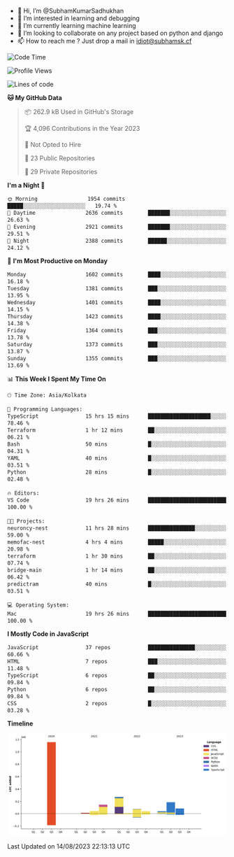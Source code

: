 - 👋 Hi, I’m @SubhamKumarSadhukhan
- 👀 I’m interested in learning and debugging
- 🌱 I’m currently learning machine learning
- 💞️ I’m looking to collaborate on any project based on python and django
- 📫 How to reach me ?
      Just drop a mail in idiot@subhamsk.cf

<!---
SubhamKumarSadhukhan/SubhamKumarSadhukhan is a ✨ special ✨ repository because its `README.md` (this file) appears on your GitHub profile.
You can click the Preview link to take a look at your changes.
--->


<!--START_SECTION:waka-->
![Code Time](http://img.shields.io/badge/Code%20Time-1%2C443%20hrs%2030%20mins-blue)

![Profile Views](http://img.shields.io/badge/Profile%20Views-10-blue)

![Lines of code](https://img.shields.io/badge/From%20Hello%20World%20I%27ve%20Written-2.0%20million%20lines%20of%20code-blue)

**🐱 My GitHub Data** 

> 📦 262.9 kB Used in GitHub's Storage 
 > 
> 🏆 4,096 Contributions in the Year 2023
 > 
> 🚫 Not Opted to Hire
 > 
> 📜 23 Public Repositories 
 > 
> 🔑 29 Private Repositories 
 > 
**I'm a Night 🦉** 

```text
🌞 Morning                1954 commits        █████░░░░░░░░░░░░░░░░░░░░   19.74 % 
🌆 Daytime                2636 commits        ███████░░░░░░░░░░░░░░░░░░   26.63 % 
🌃 Evening                2921 commits        ███████░░░░░░░░░░░░░░░░░░   29.51 % 
🌙 Night                  2388 commits        ██████░░░░░░░░░░░░░░░░░░░   24.12 % 
```
📅 **I'm Most Productive on Monday** 

```text
Monday                   1602 commits        ████░░░░░░░░░░░░░░░░░░░░░   16.18 % 
Tuesday                  1381 commits        ███░░░░░░░░░░░░░░░░░░░░░░   13.95 % 
Wednesday                1401 commits        ████░░░░░░░░░░░░░░░░░░░░░   14.15 % 
Thursday                 1423 commits        ████░░░░░░░░░░░░░░░░░░░░░   14.38 % 
Friday                   1364 commits        ███░░░░░░░░░░░░░░░░░░░░░░   13.78 % 
Saturday                 1373 commits        ███░░░░░░░░░░░░░░░░░░░░░░   13.87 % 
Sunday                   1355 commits        ███░░░░░░░░░░░░░░░░░░░░░░   13.69 % 
```


📊 **This Week I Spent My Time On** 

```text
🕑︎ Time Zone: Asia/Kolkata

💬 Programming Languages: 
TypeScript               15 hrs 15 mins      ████████████████████░░░░░   78.46 % 
Terraform                1 hr 12 mins        ██░░░░░░░░░░░░░░░░░░░░░░░   06.21 % 
Bash                     50 mins             █░░░░░░░░░░░░░░░░░░░░░░░░   04.31 % 
YAML                     40 mins             █░░░░░░░░░░░░░░░░░░░░░░░░   03.51 % 
Python                   28 mins             █░░░░░░░░░░░░░░░░░░░░░░░░   02.48 % 

🔥 Editors: 
VS Code                  19 hrs 26 mins      █████████████████████████   100.00 % 

🐱‍💻 Projects: 
neuroncy-nest            11 hrs 28 mins      ███████████████░░░░░░░░░░   59.00 % 
memofac-nest             4 hrs 4 mins        █████░░░░░░░░░░░░░░░░░░░░   20.98 % 
terraform                1 hr 30 mins        ██░░░░░░░░░░░░░░░░░░░░░░░   07.74 % 
bridge-main              1 hr 14 mins        ██░░░░░░░░░░░░░░░░░░░░░░░   06.42 % 
predictram               40 mins             █░░░░░░░░░░░░░░░░░░░░░░░░   03.51 % 

💻 Operating System: 
Mac                      19 hrs 26 mins      █████████████████████████   100.00 % 
```

**I Mostly Code in JavaScript** 

```text
JavaScript               37 repos            ███████████████░░░░░░░░░░   60.66 % 
HTML                     7 repos             ███░░░░░░░░░░░░░░░░░░░░░░   11.48 % 
TypeScript               6 repos             ██░░░░░░░░░░░░░░░░░░░░░░░   09.84 % 
Python                   6 repos             ██░░░░░░░░░░░░░░░░░░░░░░░   09.84 % 
CSS                      2 repos             █░░░░░░░░░░░░░░░░░░░░░░░░   03.28 % 
```



**Timeline**

![Lines of Code chart](https://raw.githubusercontent.com/SubhamKumarSadhukhan/SubhamKumarSadhukhan/main/assets/bar_graph.png)


 Last Updated on 14/08/2023 22:13:13 UTC
<!--END_SECTION:waka-->
